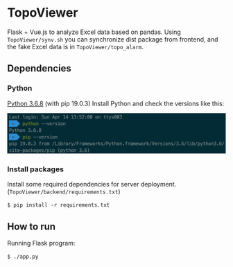 # TopoViewer
Flask + Vue.js to analyze Excel data based on pandas. Using `TopoViewer/synv.sh` you can synchronize dist package from frontend, and the fake Excel data is in `TopoViewer/topo_alarm`.
## Dependencies
### Python
[Python 3.6.8](https://www.python.org/downloads/release/python-368/) (with pip 19.0.3)
Install Python and check the versions like this:

![](https://raw.githubusercontent.com/ICHIGOI7E/mdpics/master/TopoViewer/1.jpeg)
### Install packages
Install some required dependencies for server deployment. (`TopoViewer/backend/requirements.txt`)
```
$ pip install -r requirements.txt
```
## How to run
Running Flask program:
```
$ ./app.py
```
